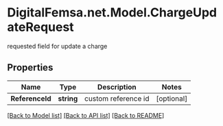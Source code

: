 # DigitalFemsa.net.Model.ChargeUpdateRequest
requested field for update a charge

## Properties

Name | Type | Description | Notes
------------ | ------------- | ------------- | -------------
**ReferenceId** | **string** | custom reference id | [optional] 

[[Back to Model list]](../README.md#documentation-for-models) [[Back to API list]](../README.md#documentation-for-api-endpoints) [[Back to README]](../README.md)

